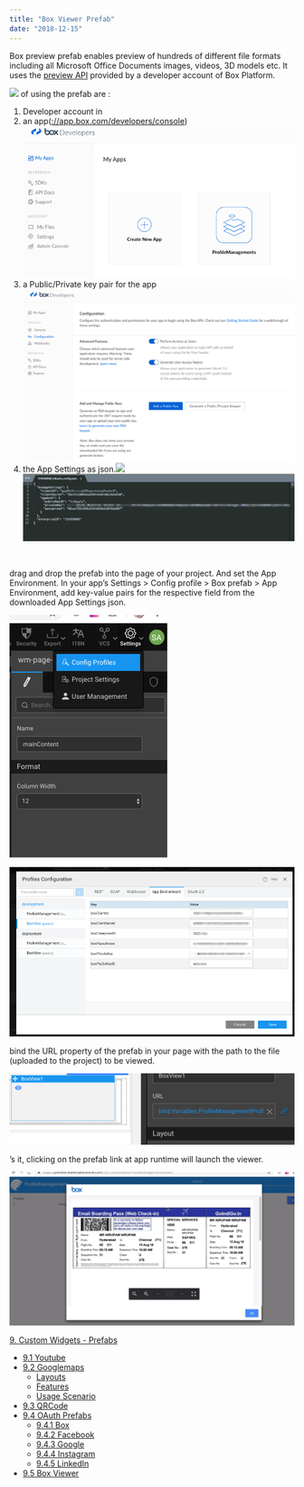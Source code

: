 ```yaml
---
title: "Box Viewer Prefab"
date: "2018-12-15"
---
```


Box preview prefab enables preview of hundreds of different file formats including all Microsoft Office Documents images, videos, 3D models etc. It uses the [preview API](https://developer.box.com/docs/box-view) provided by a developer account of Box Platform.

[![](https://www.wavemaker.com../assets/Screenshot-2018-12-06-at-10.49.12-AM.png)](https://www.wavemaker.com../assets/Screenshot-2018-12-06-at-10.49.12-AM.png) of using the prefab are :

1. Developer account in[](https://developer.box.com/)
2. an app([://app.box.com/developers/console](https://app.box.com/developers/console))![](../assets/Screenshot-2018-12-06-at-2.13.18-PM.png)
3. a Public/Private key pair for the app ![](../assets/Screenshot-2018-12-06-at-2.15.18-PM.png) 
4. the App Settings as json.![](../assets/Screenshot-2018-12-06-at-2.15.55-PM-1.png)![](../assets/skitch.png)

 

drag and drop the prefab into the page of your project. And set the App Environment. In your app’s Settings > Config profile > Box prefab > App Environment, add key-value pairs for the respective field from the downloaded App Settings json.

![](../assets/Screenshot-2018-12-06-at-3.27.56-PM.png)

![](../assets/Screenshot_2018-12-06_at_3_31_45_PM.png)

bind the URL property of the prefab in your page with the path to the file (uploaded to the project) to be viewed.

![](../assets/Screenshot-2018-12-06-at-3.26.34-PM.png)

’s it, clicking on the prefab link at app runtime will launch the viewer.

![](../assets/Screenshot-2018-12-06-at-3.41.38-PM.png)

[9\. Custom Widgets - Prefabs](/learn/app-development/widgets/widget-library/#prefabs)

- [9.1 Youtube](/learn/app-development/widgets/prefab/youtube/)
- [9.2 Googlemaps](/learn/app-development/widgets/prefab/googlemaps/)
    - [Layouts](#layouts)
    - [Features](#features)
    - [Usage Scenario](#usage-scenario)
- [9.3 QRCode](/learn/app-development/widgets/prefab/qrcode/)
- [9.4 OAuth Prefabs](/learn/app-development/widgets/prefab/oauth-prefabs/)
    - [9.4.1 Box](/learn/app-development/widgets/prefab/oauth-prefabs/box/)
    - [9.4.2 Facebook](/learn/app-development/widgets/prefab/oauth-prefabs/facebook/)
    - [9.4.3 Google](/learn/app-development/widgets/prefab/oauth-prefabs/google/)
    - [9.4.4 Instagram](learn/app-development/widgets/prefab/oauth-prefabs/instagram/)
    - [9.4.5 LinkedIn](/learn/app-development/widgets/prefab/oauth-prefabs/linkedin/)
- [9.5 Box Viewer](/learn/app-development/widgets/prefab/box-viewer/)
